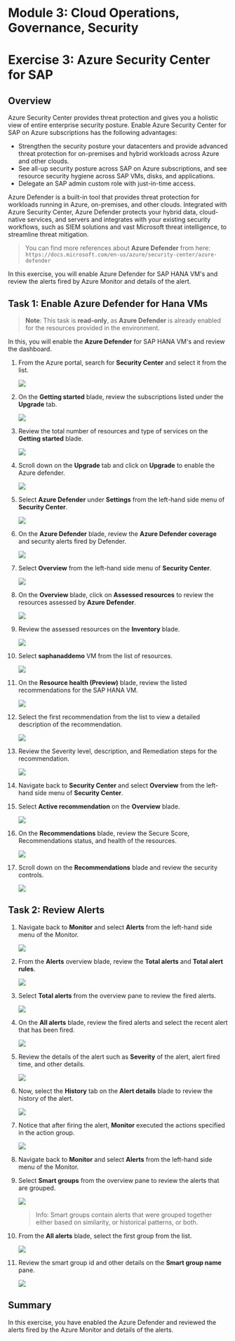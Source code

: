# Module 3: Cloud Operations, Governance, Security

# Exercise 3: Azure Security Center for SAP 

## Overview

Azure Security Center provides threat protection and gives you a holistic view of entire enterprise security posture. Enable Azure Security Center for SAP on Azure subscriptions has the following advantages:

  - Strengthen the security posture your datacenters and provide advanced threat protection for on-premises and hybrid workloads across Azure and other clouds.
  - See all-up security posture across SAP on Azure subscriptions, and see resource security hygiene across SAP VMs, disks, and applications.
  - Delegate an SAP admin custom role with just-in-time access.

Azure Defender is a built-in tool that provides threat protection for workloads running in Azure, on-premises, and other clouds. Integrated with Azure Security Center, Azure Defender protects your hybrid data, cloud-native services, and servers and integrates with your existing security workflows, such as SIEM solutions and vast Microsoft threat intelligence, to streamline threat mitigation.

> You can find more references about **Azure Defender** from here: `https://docs.microsoft.com/en-us/azure/security-center/azure-defender`

In this exercise, you will enable Azure Defender for SAP HANA VM's and review the alerts fired by Azure Monitor and details of the alert.

## Task 1: Enable Azure Defender for Hana VMs 

> **Note**: This task is **read-only**, as **Azure Defender** is already enabled for the resources provided in the environment.

In this, you will enable the **Azure Defender** for SAP HANA VM's and review the dashboard.

1. From the Azure portal, search for **Security Center** and select it from the list.

   ![](https://github.com/CloudLabsAI-Azure/AIW-SAP-on-Azure/blob/main/media/M3-p2-Ex3-securitycenter.png?raw=true)

1. On the **Getting started** blade, review the subscriptions listed under the **Upgrade** tab.

   ![](https://github.com/CloudLabsAI-Azure/AIW-SAP-on-Azure/blob/main/media/M3-p2-Ex3-securitycenter-2.png?raw=true)

1. Review the total number of resources and type of services on the **Getting started** blade.

   ![](https://github.com/CloudLabsAI-Azure/AIW-SAP-on-Azure/blob/main/media/M3-p2-Ex3-securitycenter-3.png?raw=true)

1. Scroll down on the **Upgrade** tab and click on **Upgrade** to enable the Azure defender.

   ![](https://github.com/CloudLabsAI-Azure/AIW-SAP-on-Azure/blob/main/media/M3-p2-Ex3-securitycenter-4.png?raw=true)

1. Select  **Azure Defender** under **Settings** from the left-hand side menu of **Security Center**.

   ![](https://github.com/CloudLabsAI-Azure/AIW-SAP-on-Azure/blob/main/media/M3-p2-Ex3-securitycenter-5.png?raw=true)

1. On the **Azure Defender** blade, review the **Azure Defender coverage** and security alerts fired by Defender.

   ![](https://github.com/CloudLabsAI-Azure/AIW-SAP-on-Azure/blob/main/media/M3-p2-Ex3-securitycenter-6.png?raw=true)
   
1. Select **Overview** from the left-hand side menu of **Security Center**.

   ![](https://github.com/CloudLabsAI-Azure/AIW-SAP-on-Azure/blob/main/media/M3-p2-Ex3-securitycenter-7.png?raw=true)
   
1. On the **Overview** blade, click on **Assessed resources** to review the resources assessed by **Azure Defender**.

   ![](https://github.com/CloudLabsAI-Azure/AIW-SAP-on-Azure/blob/main/media/M3-p2-Ex3-securitycenter-8.png?raw=true)

1. Review the assessed resources on the **Inventory** blade.

   ![](https://github.com/CloudLabsAI-Azure/AIW-SAP-on-Azure/blob/main/media/M3-p2-Ex3-securitycenter-9.png?raw=true)

1. Select **saphanaddemo** VM from the list of resources.

   ![](https://github.com/CloudLabsAI-Azure/AIW-SAP-on-Azure/blob/main/media/M3-p2-Ex3-securitycenter-10.png?raw=true)

1. On the **Resource health (Preview)** blade,  review the listed recommendations for the SAP HANA VM.

   ![](https://github.com/CloudLabsAI-Azure/AIW-SAP-on-Azure/blob/main/media/M3-p2-Ex3-securitycenter-11.png?raw=true)

1. Select the first recommendation from the list to view a detailed description of the recommendation.

   ![](https://github.com/CloudLabsAI-Azure/AIW-SAP-on-Azure/blob/main/media/M3-p2-Ex3-securitycenter-12.png?raw=true)

1. Review the Severity level, description, and Remediation steps for the recommendation.

   ![](https://github.com/CloudLabsAI-Azure/AIW-SAP-on-Azure/blob/main/media/M3-p2-Ex3-securitycenter-13.png?raw=true)

1. Navigate back to **Security Center** and select **Overview** from the left-hand side menu of **Security Center**.
 
1. Select **Active recommendation** on the **Overview** blade.

   ![](https://github.com/CloudLabsAI-Azure/AIW-SAP-on-Azure/blob/main/media/M3-p2-Ex3-securitycenter-14.png?raw=true)

1. On the **Recommendations** blade, review the Secure Score, Recommendations status, and health of the resources.

   ![](https://github.com/CloudLabsAI-Azure/AIW-SAP-on-Azure/blob/main/media/M3-p2-Ex3-securitycenter-15.png?raw=true)

1. Scroll down on the **Recommendations** blade and review the security controls.

   ![](https://github.com/CloudLabsAI-Azure/AIW-SAP-on-Azure/blob/main/media/M3-p2-Ex3-securitycenter-16.png?raw=true)


## Task 2: Review Alerts

1. Navigate back to **Monitor** and select **Alerts** from the left-hand side menu of the Monitor.

   ![](https://github.com/CloudLabsAI-Azure/AIW-SAP-on-Azure/blob/main/media/M3-p2-Ex3-alert-2.png?raw=true)

1. From the **Alerts** overview blade, review the **Total alerts** and **Total alert rules**.

   ![](https://github.com/CloudLabsAI-Azure/AIW-SAP-on-Azure/blob/main/media/M3-p2-Ex3-reviewalerts-1.png?raw=true)

1. Select **Total alerts** from the overview pane to review the fired alerts.

   ![](https://github.com/CloudLabsAI-Azure/AIW-SAP-on-Azure/blob/main/media/M3-p2-Ex3-reviewalerts-2.png?raw=true)
   
1. On the **All alerts** blade, review the fired alerts and select the recent alert that has been fired.

   ![](https://github.com/CloudLabsAI-Azure/AIW-SAP-on-Azure/blob/main/media/M3-p2-Ex3-reviewalerts-3.png?raw=true)

1. Review the details of the alert such as **Severity** of the alert, alert fired time, and other details.

   ![](https://github.com/CloudLabsAI-Azure/AIW-SAP-on-Azure/blob/main/media/M3-p2-Ex3-reviewalerts-4.png?raw=true) 

1. Now, select the **History** tab on the **Alert details** blade to review the history of the alert.

   ![](https://github.com/CloudLabsAI-Azure/AIW-SAP-on-Azure/blob/main/media/M3-p2-Ex3-reviewalerts-7.png?raw=true)

1. Notice that after firing the alert, **Monitor** executed the actions specified in the action group.

   ![](https://github.com/CloudLabsAI-Azure/AIW-SAP-on-Azure/blob/main/media/M3-p2-Ex3-reviewalerts-8.png?raw=true)

1. Navigate back to **Monitor** and select **Alerts** from the left-hand side menu of the Monitor.

1. Select **Smart groups** from the overview pane to review the alerts that are grouped.

   ![](https://github.com/CloudLabsAI-Azure/AIW-SAP-on-Azure/blob/main/media/M3-p2-Ex3-reviewalerts-9.png?raw=true)

   > Info: Smart groups contain alerts that were grouped together either based on similarity, or historical patterns, or both.

1. From the **All alerts** blade, select the first group from the list.

   ![](https://github.com/CloudLabsAI-Azure/AIW-SAP-on-Azure/blob/main/media/M3-p2-Ex3-reviewalerts-10.png?raw=true)

1. Review the smart group id and other details on the **Smart group name** pane.

   ![](https://github.com/CloudLabsAI-Azure/AIW-SAP-on-Azure/blob/main/media/M3-p2-Ex3-reviewalerts-11.png?raw=true)


## Summary

In this exercise, you have enabled the Azure Defender and reviewed the alerts fired by the Azure Monitor and details of the alerts.
